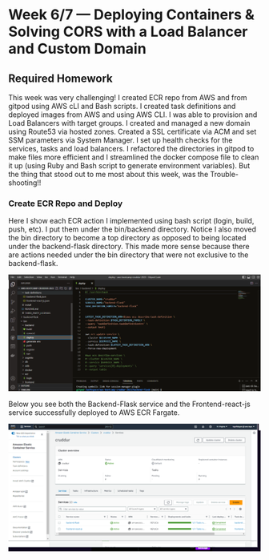 # Week 6/7 — Deploying Containers & Solving CORS with a Load Balancer and Custom Domain

## Required Homework
This week was very challenging! I created ECR repo from AWS and from gitpod using AWS cLI and Bash scripts. I created task definitions and deployed images from AWS and using AWS CLI. I was able to provision and Load Balancers with target groups. I created and managed a new domain using Route53 via hosted zones. Created a SSL certificate via ACM and set SSM parameters via System Manager. I set up health checks for the services, tasks and load balancers. I refactored the directories in gitpod to make files more efficient and I streamlined the docker compose file to clean it up (using Ruby and Bash script to generate environment variables). But the thing that stood out to me most about this week, was the Trouble-shooting!!

### Create ECR Repo and Deploy 
Here I show each ECR action I implemented using bash script (login, build, push, etc). I put them under the bin/backend directory. Notice I also moved the bin directory to become a top directory as opposed to being located under the backend-flask directory. This made more sense because there are actions needed under the bin directory that were not exclusive to the backend-flask. 

![screenshot of ECR actions](assets/bash-script-ecr-actions.png)

Below you see both the Backend-Flask service and the Frontend-react-js service successfully deployed to AWS ECR Fargate.

![screenshot of AWS services deployed](assets/Deploy-Backend-and-Frontend-Services-Fargate.png)
